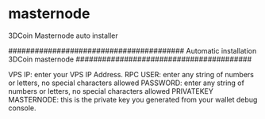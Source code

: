 # masternode
3DCoin Masternode auto installer

########################################
Automatic installation 3DCoin masternode
########################################

VPS IP: enter your VPS IP Address.
RPC USER: enter any string of numbers or letters, no special characters allowed
PASSWORD: enter any string of numbers or letters, no special characters allowed
PRIVATEKEY MASTERNODE: this is the private key you generated from your wallet debug console.

